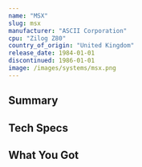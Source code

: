 ```yaml
---
name: "MSX"
slug: msx
manufacturer: "ASCII Corporation"
cpu: "Zilog Z80"
country_of_origin: "United Kingdom"
release_date: 1984-01-01
discontinued: 1986-01-01
image: /images/systems/msx.png
---
```


## Summary

## Tech Specs

## What You Got